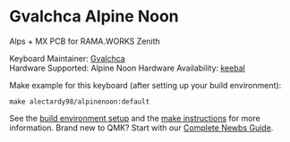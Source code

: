 Gvalchca Alpine Noon
======

Alps + MX PCB for RAMA.WORKS Zenith

Keyboard Maintainer: [Gvalchca](https://github.com/Gvalch-ca)  
Hardware Supported: Alpine Noon
Hardware Availability: [keebal](https://keebal.com)

Make example for this keyboard (after setting up your build environment):

    make alectardy98/alpinenoon:default

See the [build environment setup](https://docs.qmk.fm/#/getting_started_build_tools) and the [make instructions](https://docs.qmk.fm/#/getting_started_make_guide) for more information. Brand new to QMK? Start with our [Complete Newbs Guide](https://docs.qmk.fm/#/newbs).
